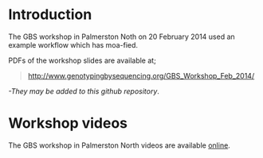 Introduction
============

The GBS workshop in Palmerston Noth on 20 February 2014 used an example workflow which has moa-fied.

PDFs of the workshop slides are available at;

> http://www.genotypingbysequencing.org/GBS_Workshop_Feb_2014/

*-They may be added to this github repository*.

Workshop videos
==============

The GBS workshop in Palmerston North videos are available [online](https://www.youtube.com/watch?v=NGqKJ0TnL9o&list=PLCLuDSotcmhL2zP1_mUIhfw8vAWX-v1yT).


